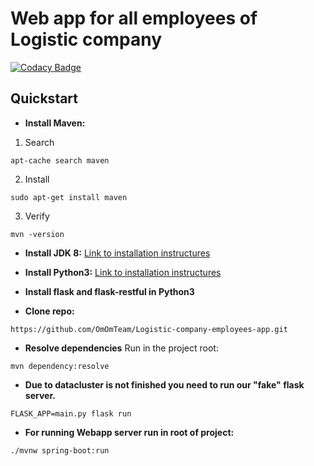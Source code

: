 # Web app for all employees of Logistic company 
[![Codacy Badge](https://api.codacy.com/project/badge/Grade/9f6f781467354a908c3710b2883332a8)](https://www.codacy.com/app/Dilschat/Logistic-company-employees-app?utm_source=github.com&amp;utm_medium=referral&amp;utm_content=OmOmTeam/Logistic-company-employees-app&amp;utm_campaign=Badge_Grade)

## Quickstart
+ **Install Maven:**

1. Search
```
apt-cache search maven
```
 2. Install
```
sudo apt-get install maven
```
3. Verify
```
mvn -version
```
+ **Install JDK 8:**
[Link to installation instructures](https://medium.com/coderscorner/installing-oracle-java-8-in-ubuntu-16-10-845507b13343)

+ **Install Python3:**
[Link to installation instructures](https://tecadmin.net/install-python-3-7-on-ubuntu-linuxmint/)

+ **Install flask and flask-restful in Python3**

+ **Clone repo:**
```
https://github.com/OmOmTeam/Logistic-company-employees-app.git
```

+ **Resolve dependencies**
Run in the project root:
```
mvn dependency:resolve
```
+ **Due to datacluster is not finished you need to run  our "fake" flask server.**

```
FLASK_APP=main.py flask run
```

+ **For running Webapp server run in root of project:**
```
./mvnw spring-boot:run
```



